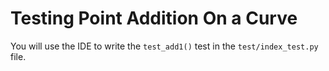 # Testing Point Addition On a Curve

You will use the IDE to write the `test_add1()` test in the `test/index_test.py` file.
